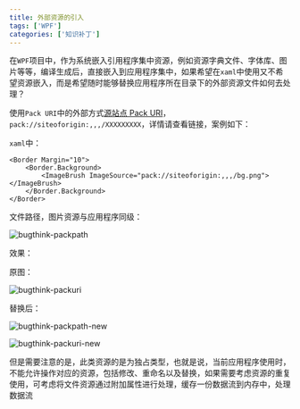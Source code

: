```yaml
---
title: 外部资源的引入
tags: ['WPF']
categories: ['知识补丁']
---
```


在`WPF`项目中，作为系统嵌入引用程序集中资源，例如资源字典文件、字体库、图片等等，编译生成后，直接嵌入到应用程序集中，如果希望在`xaml`中使用又不希望资源嵌入，而是希望随时能够替换应用程序所在目录下的外部资源文件如何去处理？

<!--more-->

使用`Pack URI`中的外部方式[源站点 Pack URI](https://docs.microsoft.com/zh-cn/dotnet/framework/wpf/app-development/pack-uris-in-wpf#site-of-origin-pack-uris)，`pack://siteoforigin:,,,/XXXXXXXXX`，详情请查看链接，案例如下：

`xaml`中：

```xaml
<Border Margin="10">
    <Border.Background>
        <ImageBrush ImageSource="pack://siteoforigin:,,,/bg.png"></ImageBrush>
    </Border.Background>
</Border>
```

文件路径，图片资源与应用程序同级：

![bugthink-packpath](https://file.budbud.cn/ggcyblog/bugthink/bugthink-packpath.png)

效果：

原图：

![bugthink-packuri](https://file.budbud.cn/ggcyblog/bugthink/bugthink-packuri.png)

替换后：

![bugthink-packpath-new](https://file.budbud.cn/ggcyblog/bugthink/bugthink-packpath-new.png)

![bugthink-packuri-new](https://file.budbud.cn/ggcyblog/bugthink/bugthink-packuri-new.png)

但是需要注意的是，此类资源的是为独占类型，也就是说，当前应用程序使用时，不能允许操作对应的资源，包括修改、重命名以及替换，如果需要考虑资源的重复使用，可考虑将文件资源通过附加属性进行处理，缓存一份数据流到内存中，处理数据流

